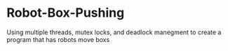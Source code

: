 # Robot-Box-Pushing
Using multiple threads, mutex locks, and deadlock manegment to create a program that has robots move boxs
